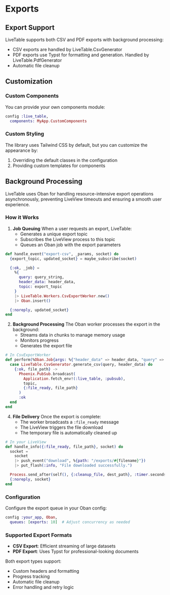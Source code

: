 # Exports
## Export Support

LiveTable supports both CSV and PDF exports with background processing:

- CSV exports are handled by LiveTable.CsvGenerator
- PDF exports use Typst for formatting and generation. Handled by LiveTable.PdfGenerator
- Automatic file cleanup

## Customization

### Custom Components

You can provide your own components module:

```elixir
config :live_table,
  components: MyApp.CustomComponents
```

### Custom Styling

The library uses Tailwind CSS by default, but you can customize the appearance by:

1. Overriding the default classes in the configuration
2. Providing custom templates for components

## Background Processing

LiveTable uses Oban for handling resource-intensive export operations asynchronously, preventing LiveView timeouts and ensuring a smooth user experience.

### How it Works

1. **Job Queuing**
   When a user requests an export, LiveTable:
   - Generates a unique export topic
   - Subscribes the LiveView process to this topic
   - Queues an Oban job with the export parameters

```elixir
def handle_event("export-csv", _params, socket) do
  {export_topic, updated_socket} = maybe_subscribe(socket)

  {:ok, _job} =
    %{
      query: query_string,
      header_data: header_data,
      topic: export_topic
    }
    |> LiveTable.Workers.CsvExportWorker.new()
    |> Oban.insert()

  {:noreply, updated_socket}
end
```

2. **Background Processing**
   The Oban worker processes the export in the background:
   - Streams data in chunks to manage memory usage
   - Monitors progress
   - Generates the export file

```elixir
# In CsvExportWorker
def perform(%Oban.Job{args: %{"header_data" => header_data, "query" => query, "topic" => topic}}) do
  case LiveTable.CsvGenerator.generate_csv(query, header_data) do
    {:ok, file_path} ->
      Phoenix.PubSub.broadcast(
        Application.fetch_env!(:live_table, :pubsub),
        topic,
        {:file_ready, file_path}
      )
      :ok
  end
end
```

4. **File Delivery**
   Once the export is complete:
   - The worker broadcasts a `:file_ready` message
   - The LiveView triggers the file download
   - The temporary file is automatically cleaned up

```elixir
# In your LiveView
def handle_info({:file_ready, file_path}, socket) do
  socket =
    socket
    |> push_event("download", %{path: "/exports/#{filename}"})
    |> put_flash(:info, "File downloaded successfully.")

  Process.send_after(self(), {:cleanup_file, dest_path}, :timer.seconds(20))
  {:noreply, socket}
end
```

### Configuration

Configure the export queue in your Oban config:

```elixir
config :your_app, Oban,
  queues: [exports: 10]  # Adjust concurrency as needed
```

### Supported Export Formats

- **CSV Export**: Efficient streaming of large datasets
- **PDF Export**: Uses Typst for professional-looking documents

Both export types support:
- Custom headers and formatting
- Progress tracking
- Automatic file cleanup
- Error handling and retry logic

